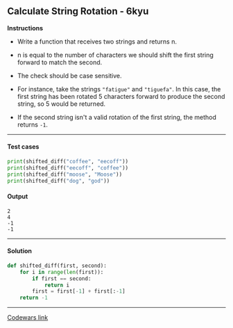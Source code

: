 ## Calculate String Rotation - 6kyu

**Instructions**

- Write a function that receives two strings and returns n.

- n is equal to the number of characters we should shift the first string forward to match the second.

- The check should be case sensitive.

- For instance, take the strings `"fatigue"` and `"tiguefa"`. In this case, the first string has been rotated 5 characters forward to produce the second string, so 5 would be returned.

- If the second string isn't a valid rotation of the first string, the method returns `-1`.

---

#### Test cases

```python
print(shifted_diff("coffee", "eecoff"))
print(shifted_diff("eecoff", "coffee"))
print(shifted_diff("moose", "Moose"))
print(shifted_diff("dog", "god"))
```

#### Output
```
2
4
-1
-1
```

---

#### Solution

```python
def shifted_diff(first, second):
    for i in range(len(first)):
        if first == second:
            return i
        first = first[-1] + first[:-1]
    return -1
```

---


[Codewars link](https://www.codewars.com/kata/5596f6e9529e9ab6fb000014)
